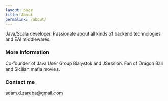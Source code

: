 ```yaml
---
layout: page
title: About
permalink: /about/
---
```


Java/Scala developer. Passionate about all kinds of backend technologies and EAI middlewares.

### More Information

Co-founder of Java User Group Białystok and JSession. Fan of Dragon Ball and Sicilian mafia movies.

### Contact me

[adam.d.zareba@gmail.com](mailto:adam.d.zareba@gmail.com)